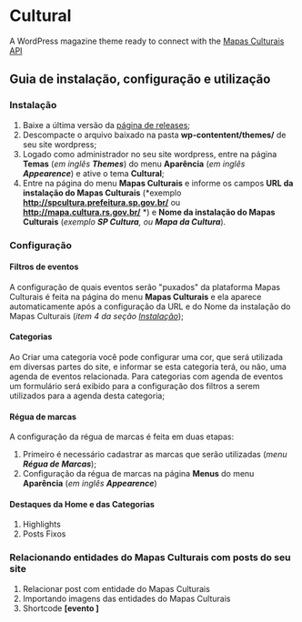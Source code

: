 Cultural
========

A WordPress magazine theme ready to connect with the [Mapas Culturais API](https://github.com/hacklabr/mapasculturais)

## Guia de instalação, configuração e utilização

### Instalação
1. Baixe a última versão da [página de releases](https://github.com/hacklabr/cultural/release]);
2. Descompacte o arquivo baixado na pasta **wp-contentent/themes/** de seu site wordpress;
3. Logado como administrador no seu site wordpress, entre na página **Temas** (*em inglês **Themes***) do menu **Aparência** (*em inglês **Appearence***) e ative o tema **Cultural**;
4. Entre na página do menu **Mapas Culturais** e informe os campos **URL da instalação do Mapas Culturais** (*exemplo **http://spcultura.prefeitura.sp.gov.br/** ou **http://mapa.cultura.rs.gov.br/** *) e **Nome da instalação do Mapas Culturais** (*exemplo **SP Cultura**, ou **Mapa da Cultura***).

### Configuração

#### Filtros de eventos
A configuração de quais eventos serão "puxados" da plataforma Mapas Culturais é feita na página do menu **Mapas Culturais** e ela aparece automaticamente após a configuração da URL e do Nome da instalação do Mapas Culturais (*item 4 da seção [Instalação](#Instalação)*);

#### Categorias
Ao Criar uma categoria você pode configurar uma cor, que será utilizada em diversas partes do site, e informar se esta categoria terá, ou não, uma agenda de eventos relacionada. Para categorias com agenda de eventos um formulário será exibido para a configuração dos filtros a serem utilizados para a agenda desta categoria;

#### Régua de marcas
A configuração da régua de marcas é feita em duas etapas:
1. Primeiro é necessário cadastrar as marcas que serão utilizadas (*menu **Régua de Marcas***);
2. Configuração da régua de marcas na página **Menus** do menu **Aparência** (*em inglês **Appearence***)

#### Destaques da Home e das Categorias
1. Highlights
2. Posts Fixos

### Relacionando entidades do Mapas Culturais com posts do seu site
1. Relacionar post com entidade do Mapas Culturais
2. Importando imagens das entidades do Mapas Culturais
3. Shortcode **[evento ]**
